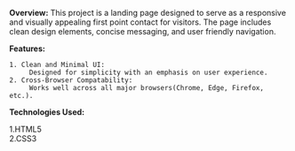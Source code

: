 **Overview:**
    This project is a landing page designed to serve as a responsive and visually appealing first point contact for visitors. The page includes clean design elements, concise messaging, and user friendly navigation.

**Features:**

    1. Clean and Minimal UI:
         Designed for simplicity with an emphasis on user experience.     
    2. Cross-Browser Compatability:
         Works well across all major browsers(Chrome, Edge, Firefox, etc.).

**Technologies Used:**

  1.HTML5      
  2.CSS3
